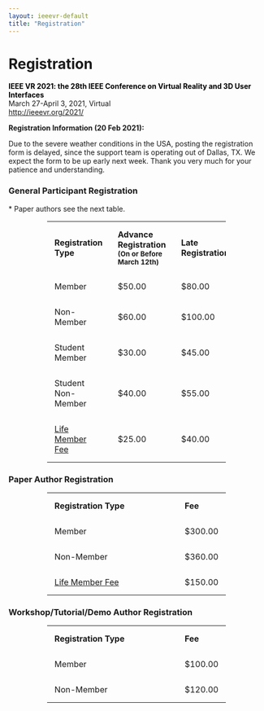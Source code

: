 ```yaml
---
layout: ieeevr-default
title: "Registration"
---
```


<style>
table, td, th {  
  /* border: 1px solid #ddd; */
  text-align: left;
}

table {
  border-collapse: collapse;
  width: 70%;
  margin-left: auto; 
  margin-right: auto;
}

th, td {
  padding: 15px;
  width: 100%;
}
</style>



<h1 id="registration"> Registration</h1>
<p>
    <strong style="color: black">IEEE VR 2021: the 28th IEEE Conference on Virtual Reality and 3D User Interfaces</strong><br /> March 27-April 3, 2021, Virtual
    <br />
    <a href="http://ieeevr.org/2021/">http://ieeevr.org/2021/</a>
</p>

<div class="notice--info">
    <strong>Registration Information (20 Feb 2021):</strong>
    <p>
        Due to the severe weather conditions in the USA, posting the registration form is delayed, since the support team is operating out of Dallas, TX. We expect the form to be up early next week. Thank you very much for your patience and understanding.
    </p>
</div>

<!--
<div style="">
    <p style="font-size: 20px;">
        <a href="#" class="btn btn--primary" style="">Click Here to Register</a>
    </p>
</div>
-->

<h3>General Participant Registration</h3>
* Paper authors see the next table.
<table>
  <tr>
    <th><strong>Registration Type</strong></th>
    <th><strong>Advance Registration</strong><br/><small>(On or Before March 12th)</small></th>
    <th><strong>Late Registration</strong></th>
  </tr>
  <tr>
    <td>Member</td>
    <td>$50.00</td>
    <td>$80.00</td>
  </tr>
  <tr>
    <td>Non-Member</td>
    <td>$60.00</td>
    <td>$100.00</td>
  </tr>
  <tr>
    <td>Student Member</td>
    <td>$30.00</td>
    <td>$45.00</td>
  </tr>
  <tr>
    <td>Student Non-Member</td>
    <td>$40.00</td>
    <td>$55.00</td>
  </tr>
  <tr>
    <td><a href="https://www.ieee.org/communities/life-members/index.html" target="_blank">Life Member Fee</a></td>
    <td>$25.00</td>
    <td>$40.00</td>
  </tr>
</table>

<h3>Paper Author Registration</h3>
<table>
  <tr>
    <th><strong>Registration Type</strong></th>
    <th><strong>Fee</strong></th>
  </tr>
  <tr>
    <td>Member</td>
    <td>$300.00</td>
  </tr>
  <tr>
    <td>Non-Member</td>
    <td>$360.00</td>
  </tr>
  <tr>
    <td><a href="https://www.ieee.org/communities/life-members/index.html" target="_blank">Life Member Fee</a></td>
    <td>$150.00</td>
  </tr>
</table>

<h3>Workshop/Tutorial/Demo Author Registration</h3>
<table>
  <tr>
    <th><strong>Registration Type</strong></th>
    <th><strong>Fee</strong></th>
  </tr>
  <tr>
    <td>Member</td>
    <td>$100.00</td>
  </tr>
  <tr>
    <td>Non-Member</td>
    <td>$120.00</td>
  </tr>
</table>


<!--
<h3>Workshops & Tutorials Registration</h3>
<table>
  <tr>
    <th><strong>Registration Type</strong></th>
    <th><strong>Fee</strong></th>
  </tr>
  <tr>
      <td>Full-Day Member Fee</td>
      <td>$125.00</td>
      </tr>
  <tr>
      <td>Full-Day Non-Member Fee</td>
      <td>$150.00</td>
      </tr>
  <tr>
      <td>Full-Day Student Member Fee</td>
      <td>$125.00</td>
      </tr>
  <tr>
      <td>Full-Day Student Non-Member Fee</td>
      <td>$150.00</td>
      </tr>
  <tr>
      <td>Half-Day Member Fee</td>
      <td>$95.00</td>
      </tr>
  <tr>
      <td>Half-Day Non-Member Fee</td>
      <td>$115.00</td>
      </tr>
  <tr>
      <td>Half-Day Student Member Fee</td>
      <td>$70.00</td>
      </tr>
  <tr>
      <td>Half-Day Student Non-Member Fee</td>
      <td>$85.00</td>
  </tr>
</table>

-->
    

<!--
<div style="">
    <p style="font-size: 20px;">
        <a href="#" class="btn btn--primary" style="">Click Here to Register</a>
    </p>
</div>
-->
